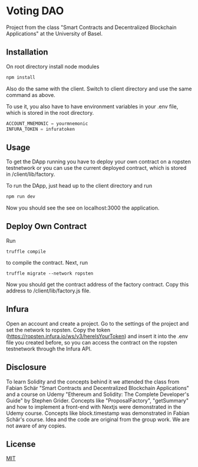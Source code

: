 # Voting DAO

Project from the class "Smart Contracts and Decentralized Blockchain Applications" at the University of Basel.

## Installation

On root directory install node modules

```bash
npm install
```
Also do the same with the client. Switch to client directory and use the same command as above.

To use it, you also have to have environment variables in your .env file, which is stored in the root directory.

```python
ACCOUNT_MNEMONIC = yourmnemonic
INFURA_TOKEN = infuratoken
```

## Usage

To get the DApp running you have to deploy your own contract on a ropsten testnetwork or you can use the current deployed contract, which is stored in /client/lib/factory.

To run the DApp, just head up to the client directory and run

```python
npm run dev
```

Now you should see the see on localhost:3000 the application.

## Deploy Own Contract

Run

```
truffle compile
```
to compile the contract. Next, run

```
truffle migrate --network ropsten
```

Now you should get the contract address of the factory contract. Copy this address to /client/lib/factory.js file.

## Infura

Open an account and create a project. Go to the settings of the project and set the network to ropsten. Copy the token (https://ropsten.infura.io/ws/v3/hereIsYourToken) and insert it into the .env file you created before, so you can access the contract on the ropsten testnetwork through the Infura API. 

## Disclosure

To learn Solidity and the concepts behind it we attended the class from Fabian Schär "Smart Contracts and Decentralized Blockchain Applications" and a course on Udemy "Ethereum and Solidity: The Complete Developer's Guide" by Stephen Grider.
Concepts like "ProposalFactory", "getSummary" and how to implement a front-end with Nextjs were demonstrated in the Udemy course. Concepts like block.timestamp was demonstrated in Fabian Schär's course.
Idea and the code are original from the group work. We are not aware of any copies.

## License
[MIT](https://choosealicense.com/licenses/mit/)